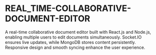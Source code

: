 # REAL_TIME-COLLABORATIVE-DOCUMENT-EDITOR
A real-time collaborative document editor built with React.js and Node.js, enabling multiple users to edit documents simultaneously. Socket.IO ensures live updates, while MongoDB stores content persistently. Responsive design and smooth syncing enhance the user experience.
